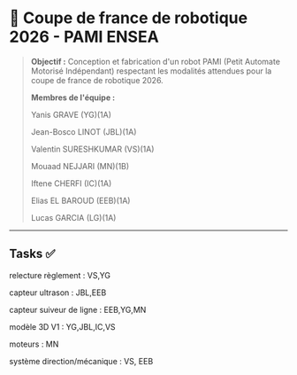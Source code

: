 # 🔧 Coupe de france de robotique 2026 - PAMI ENSEA 

> **Objectif :** Conception et fabrication d'un robot PAMI (Petit Automate Motorisé Indépendant) respectant les modalités attendues pour la coupe de france de robotique 2026.
> 
> **Membres de l'équipe :**
> 
> Yanis GRAVE (YG)(1A)
> 
> Jean-Bosco LINOT (JBL)(1A)
> 
> Valentin SURESHKUMAR (VS)(1A)
> 
> Mouaad NEJJARI (MN)(1B)
> 
> Iftene CHERFI (IC)(1A)
>
> Elias EL BAROUD (EEB)(1A)
>
> Lucas GARCIA (LG)(1A)
---

##  Tasks ✅

relecture règlement : VS,YG

capteur ultrason : JBL,EEB

capteur suiveur de ligne : EEB,YG,MN

modèle 3D V1 : YG,JBL,IC,VS 

moteurs : MN

système direction/mécanique : VS, EEB
